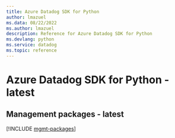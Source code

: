 ```yaml
---
title: Azure Datadog SDK for Python
author: lmazuel
ms.data: 08/22/2022
ms.author: lmazuel
description: Reference for Azure Datadog SDK for Python
ms.devlang: python
ms.service: datadog
ms.topic: reference
---
```

# Azure Datadog SDK for Python - latest

## Management packages - latest
[!INCLUDE [mgmt-packages](datadog-mgmt-index.md)]